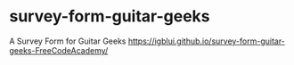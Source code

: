 # survey-form-guitar-geeks
A Survey Form for Guitar Geeks 
https://igblui.github.io/survey-form-guitar-geeks-FreeCodeAcademy/
